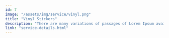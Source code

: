 ```yaml
---
id: 7
image: "/assets/img/service/vinyl.png"
title: "Vinyl Stickers"
description: "There are many variations of passages of Lorem Ipsum available, but the majority have suffered. There are many variations"
link: "service-details.html"
---
```

